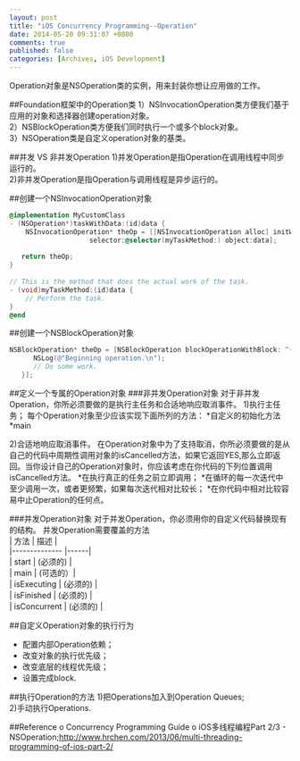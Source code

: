 ```yaml
---
layout: post
title: "iOS Concurrency Programming--Operation"
date: 2014-05-20 09:31:07 +0800
comments: true
published: false
categories: [Archives, iOS Development] 
---
```

Operation对象是NSOperation类的实例，用来封装你想让应用做的工作。

##Foundation框架中的Operation类
1）NSInvocationOperation类方便我们基于应用的对象和选择器创建operation对象。  
2）NSBlockOperation类方便我们同时执行一个或多个block对象。  
3）NSOperation类是自定义operation对象的基类。  

##并发 VS 非并发Operation
1)并发Operation是指Operation在调用线程中同步运行的。  
2)非并发Operation是指Operation与调用线程是异步运行的。

##创建一个NSInvocationOperation对象
``` objective-c
@implementation MyCustomClass
- (NSOperation*)taskWithData:(id)data {
    NSInvocationOperation* theOp = [[NSInvocationOperation alloc] initWithTarget:self
                    selector:@selector(myTaskMethod:) object:data];
 
   return theOp;
}
 
// This is the method that does the actual work of the task.
- (void)myTaskMethod:(id)data {
    // Perform the task.
}
@end
```

##创建一个NSBlockOperation对象
``` objective-c
NSBlockOperation* theOp = [NSBlockOperation blockOperationWithBlock: ^{
      NSLog(@"Beginning operation.\n");
      // Do some work.
   }];
```

##定义一个专属的Operation对象
###非并发Operation对象
对于非并发Operation，你所必须要做的是执行主任务和合适地响应取消事件。
1)执行主任务；
每个Operation对象至少应该实现下面所列的方法：
*自定义的初始化方法
*main

2)合适地响应取消事件。
在Operation对象中为了支持取消，你所必须要做的是从自己的代码中周期性调用对象的isCancelled方法，如果它返回YES,那么立即返回。当你设计自己的Operation对象时，你应该考虑在你代码的下列位置调用isCancelled方法。
*在执行真正的任务之前立即调用；
*在循环的每一次迭代中至少调用一次，或者更频繁，如果每次迭代相对比较长；
*在你代码中相对比较容易中止Operation的任何点。


###并发Operation对象
对于并发Operation，你必须用你的自定义代码替换现有的结构。
并发Operation需要覆盖的方法  
| 方法 			| 描述  |    
|--------------	|------|  
| start			| (必须的) |    
| main			| (可选的）|  
| isExecuting 	| (必须的) |   
| isFinished 	| (必须的) |   
| isConcurrent 	| (必须的) |    

##自定义Operation对象的执行行为
* 配置内部Operation依赖；
* 改变对象的执行优先级；
* 改变底层的线程优先级；
* 设置完成block.

##执行Operation的方法
1)把Operations加入到Operation Queues;  
2)手动执行Operations.

##Reference
o Concurrency Programming Guide
o iOS多线程编程Part 2/3 - NSOperation;http://www.hrchen.com/2013/06/multi-threading-programming-of-ios-part-2/  

